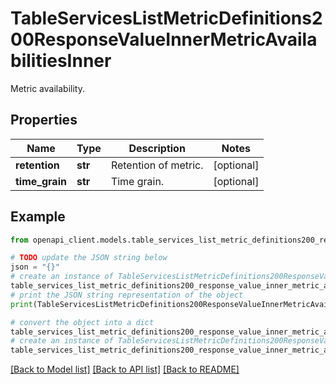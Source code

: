 # TableServicesListMetricDefinitions200ResponseValueInnerMetricAvailabilitiesInner

Metric availability.

## Properties

Name | Type | Description | Notes
------------ | ------------- | ------------- | -------------
**retention** | **str** | Retention of metric. | [optional] 
**time_grain** | **str** | Time grain. | [optional] 

## Example

```python
from openapi_client.models.table_services_list_metric_definitions200_response_value_inner_metric_availabilities_inner import TableServicesListMetricDefinitions200ResponseValueInnerMetricAvailabilitiesInner

# TODO update the JSON string below
json = "{}"
# create an instance of TableServicesListMetricDefinitions200ResponseValueInnerMetricAvailabilitiesInner from a JSON string
table_services_list_metric_definitions200_response_value_inner_metric_availabilities_inner_instance = TableServicesListMetricDefinitions200ResponseValueInnerMetricAvailabilitiesInner.from_json(json)
# print the JSON string representation of the object
print(TableServicesListMetricDefinitions200ResponseValueInnerMetricAvailabilitiesInner.to_json())

# convert the object into a dict
table_services_list_metric_definitions200_response_value_inner_metric_availabilities_inner_dict = table_services_list_metric_definitions200_response_value_inner_metric_availabilities_inner_instance.to_dict()
# create an instance of TableServicesListMetricDefinitions200ResponseValueInnerMetricAvailabilitiesInner from a dict
table_services_list_metric_definitions200_response_value_inner_metric_availabilities_inner_from_dict = TableServicesListMetricDefinitions200ResponseValueInnerMetricAvailabilitiesInner.from_dict(table_services_list_metric_definitions200_response_value_inner_metric_availabilities_inner_dict)
```
[[Back to Model list]](../README.md#documentation-for-models) [[Back to API list]](../README.md#documentation-for-api-endpoints) [[Back to README]](../README.md)


